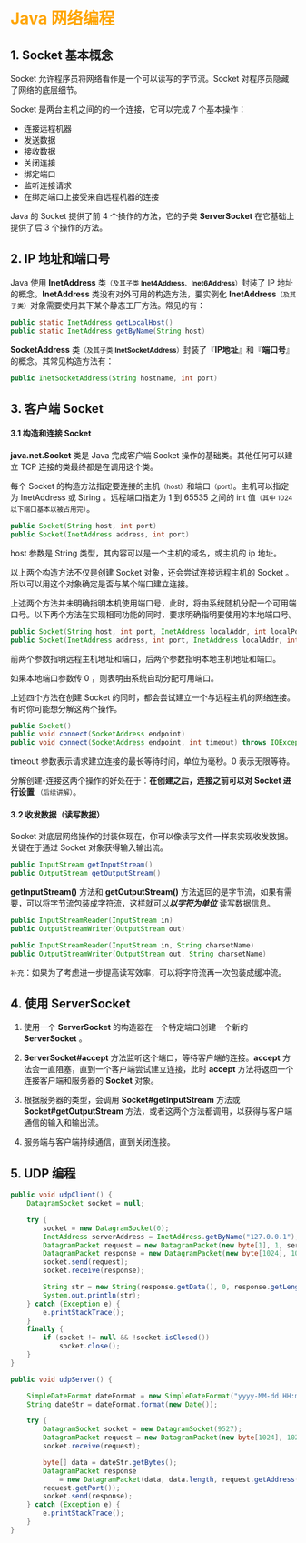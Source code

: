 # <font color="orange">Java 网络编程</font>


## 1. Socket 基本概念

Socket 允许程序员将网络看作是一个可以读写的字节流。Socket 对程序员隐藏了网络的底层细节。

Socket 是两台主机之间的的一个连接，它可以完成 7 个基本操作：

- 连接远程机器
- 发送数据
- 接收数据
- 关闭连接
- 绑定端口
- 监听连接请求
- 在绑定端口上接受来自远程机器的连接

Java 的 Socket 提供了前 4 个操作的方法，它的子类 **ServerSocket** 在它基础上提供了后 3 个操作的方法。


## 2. IP 地址和端口号 

Java 使用 **InetAddress** 类<small>（及其子类 **Inet4Address**、**Inet6Address**）</small>封装了 IP 地址的概念。**InetAddress** 类没有对外可用的构造方法，要实例化 **InetAddress**<small>（及其子类）</small>对象需要使用其下某个静态工厂方法。常见的有：

```java
public static InetAddress getLocalHost()
public static InetAddress getByName(String host)
```

**SocketAddress** 类<small>（及其子类 **InetSocketAddress**）</small>封装了『**IP地址**』和『**端口号**』的概念。其常见构造方法有：

```java
public InetSocketAddress(String hostname, int port)
```


## 3. 客户端 Socket 

#### 3.1 构造和连接 Socket 

**java.net.Socket** 类是 Java 完成客户端 Socket 操作的基础类。其他任何可以建立 TCP 连接的类最终都是在调用这个类。

每个 Socket 的构造方法指定要连接的主机<small>（host）</small>和端口<small>（port）</small>。主机可以指定为 InetAddress 或 String 。远程端口指定为 1 到 65535 之间的 int 值<small>（其中 1024 以下端口基本以被占用完）</small>。

```java
public Socket(String host, int port)
public Socket(InetAddress address, int port)
```

host 参数是 String 类型，其内容可以是一个主机的域名，或主机的 ip 地址。

以上两个构造方法不仅是创建 Socket 对象，还会尝试连接远程主机的 Socket 。所以可以用这个对象确定是否与某个端口建立连接。

上述两个方法并未明确指明本机使用端口号，此时，将由系统随机分配一个可用端口号。以下两个方法在实现相同功能的同时，要求明确指明要使用的本地端口号。

```java
public Socket(String host, int port, InetAddress localAddr, int localPort)
public Socket(InetAddress address, int port, InetAddress localAddr, int localPort)
```

前两个参数指明远程主机地址和端口，后两个参数指明本地主机地址和端口。

如果本地端口参数传 0 ，则表明由系统自动分配可用端口。

上述四个方法在创建 Socket 的同时，都会尝试建立一个与远程主机的网络连接。有时你可能想分解这两个操作。

```java
public Socket()
public void connect(SocketAddress endpoint)
public void connect(SocketAddress endpoint, int timeout) throws IOException
```

timeout 参数表示请求建立连接的最长等待时间，单位为毫秒。0 表示无限等待。

分解创建-连接这两个操作的好处在于：**在创建之后，连接之前可以对 Socket 进行设置** <small>（后续讲解）</small>。


#### 3.2 收发数据（读写数据）

Socket 对底层网络操作的封装体现在，你可以像读写文件一样来实现收发数据。关键在于通过 Socket 对象获得输入输出流。

```java
public InputStream getInputStream()
public OutputStream getOutputStream()
```

**getInputStream()** 方法和 **getOutputStream()** 方法返回的是字节流，如果有需要，可以将字节流包装成字符流，这样就可以***以字符为单位*** 读写数据信息。

```java
public InputStreamReader(InputStream in)
public OutputStreamWriter(OutputStream out)

public InputStreamReader(InputStream in, String charsetName)
public OutputStreamWriter(OutputStream out, String charsetName)
```

`补充`：如果为了考虑进一步提高读写效率，可以将字符流再一次包装成缓冲流。


## 4. 使用 ServerSocket

1. 使用一个 **ServerSocket** 的构造器在一个特定端口创建一个新的 **ServerSocket** 。

2. **ServerSocket#accept** 方法监听这个端口，等待客户端的连接。**accept** 方法会一直阻塞，直到一个客户端尝试建立连接，此时 **accept** 方法将返回一个连接客户端和服务器的 **Socket** 对象。

3. 根据服务器的类型，会调用 **Socket#getInputStream** 方法或 **Socket#getOutputStream** 方法，或者这两个方法都调用，以获得与客户端通信的输入和输出流。

4. 服务端与客户端持续通信，直到关闭连接。



## 5. UDP 编程

```java
public void udpClient() {
    DatagramSocket socket = null;

    try {
        socket = new DatagramSocket(0);
        InetAddress serverAddress = InetAddress.getByName("127.0.0.1");
        DatagramPacket request = new DatagramPacket(new byte[1], 1, serverAddress, 9527);
        DatagramPacket response = new DatagramPacket(new byte[1024], 1024);
        socket.send(request);
        socket.receive(response);

        String str = new String(response.getData(), 0, response.getLength());
        System.out.println(str);
    } catch (Exception e) {
        e.printStackTrace();
    } 
    finally {
        if (socket != null && !socket.isClosed())
            socket.close();
    }
}
```

```java
public void udpServer() {

    SimpleDateFormat dateFormat = new SimpleDateFormat("yyyy-MM-dd HH:mm:ss");
    String dateStr = dateFormat.format(new Date());

    try {
        DatagramSocket socket = new DatagramSocket(9527);
        DatagramPacket request = new DatagramPacket(new byte[1024], 1024);
        socket.receive(request);

        byte[] data = dateStr.getBytes();
        DatagramPacket response 
            = new DatagramPacket(data, data.length, request.getAddress(),
        request.getPort());
        socket.send(response);
    } catch (Exception e) {
        e.printStackTrace();
    }
}
```